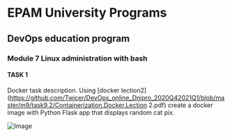 # EPAM University Programs

## DevOps education program
### Module 7 Linux administration with bash 

#### TASK 1
Docker task description. Using [docker lection2](https://github.com/Twicer/DevOps_online_Dnipro_2020Q42021Q1/blob/master/m9/task9.2/Containerization.Docker.Lection 2.pdf) create a docker image with Python Flask app that displays random cat pix. 

![Image](https://github.com/Twicer/DevOps_online_Dnipro_2020Q42021Q1/blob/master/m9/task9.2/catgif.gif)

